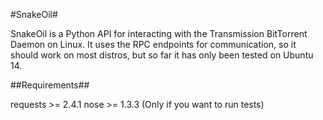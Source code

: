 #SnakeOil#

SnakeOil is a Python API for interacting with the Transmission BitTorrent Daemon on Linux. It uses the RPC endpoints for communication, so it should work on most distros, but so far it has only been tested on Ubuntu 14.

##Requirements##

requests >= 2.4.1
nose >= 1.3.3 (Only if you want to run tests)
